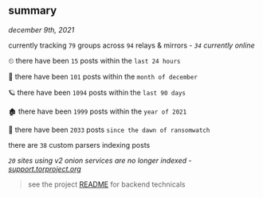 
## summary
_december 9th, 2021_

currently tracking `79` groups across `94` relays & mirrors - _`34` currently online_

⏲ there have been `15` posts within the `last 24 hours`

🦈 there have been `101` posts within the `month of december`

🪐 there have been `1094` posts within the `last 90 days`

🏚 there have been `1999` posts within the `year of 2021`

🦕 there have been `2033` posts `since the dawn of ransomwatch`

there are `38` custom parsers indexing posts

_`20` sites using v2 onion services are no longer indexed - [support.torproject.org](https://support.torproject.org/onionservices/v2-deprecation/)_

> see the project [README](https://github.com/thetanz/ransomwatch#ransomwatch--) for backend technicals
